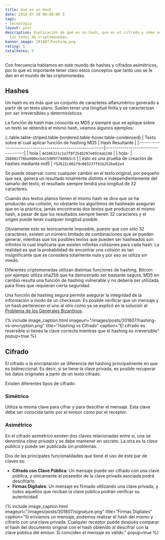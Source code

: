 ```yaml
---
title: Qué es un Hash
date: 2018-07-30 00:00:00 Z
tags:
- tecnologia
layout: post
description: Explicación de qué es un hash, que es el cifrado y cómo se utilizan en
  las redes de criptomonedas.
banner_image: 201807/hashing.png
rating: 5
totalVotes: 9
---
```


Con frecuencia hablamos en este mundo de hashes y cifrados asimétricos, por lo que es importante tener claro estos conceptos que tanto uso se le dan en el mundo de las criptomonedas.

<!--more-->

## Hashes

Un hash no es más que un conjunto de caracteres alfanumérico generado a partir de un texto plano. Suelen tener una longitud finita y se caracterizan por ser irreversibles y determinísticos.

La función de hash más conocida es MD5 y siempre que se aplique sobre un texto se obtendrá el mismo hash, veamos algunos ejemplos:

{:.table.table-striped.table-bordered.table-hover.table-condensed}
| Texto sobre el cual aplicar función de hashing MD5          | Hash Resultante                     |
|:------------------------------------------------------------|:-----------------------------------:|
| hola                                                        | `4d186321c1a7f0f354b297e8914ab240`  |
| hola-                                                       | `268801f78ba900ecb415989f7400b5c5`  |
| esto es una prueba de creación de hashes mediante md5       | `f52622c801f9c065237f81b253ba02e4`

Se puede observar como cualquier cambio en el texto original, por pequeño que sea, genera un resultado totalmente distinto e independientemente del tamaño del texto, el resultado siempre tendrá una longitud de 32 caracteres.

Cuando dos textos planos tienen el mismo hash se dice que se ha producido una colisión, no obstante los algoritmos de hasheado aseguran que en la práctica, jamás encontrarás dos textos que produzcan el mismo hash, a pesar de que los resultados siempre tienen 32 caracteres y el origen puede tener cualquier longitud posible.

Obviamente esto es teóricamente imposible, puesto que con sólo 32 caracteres, existen un número limitado de combinaciones que se pueden generar, mientras que los posibles textos que pueden ser hasheados son infinitos lo cual implicaría que existen infinitas colisiones para cada hash. La realidad es que la probabilidad de encontrar una colisión es tan insignificante que se considera totalmente nula y por eso se utiliza sin miedo.

Diferentes criptomonedas utilizan distintas funciones de hashing, Bitcoin por ejemplo utiliza sha256 que ha demostrado ser bastante segura. MD5 en cambio resulta una función de hashing vulnerable y no debería ser utilizada para fines que requieran cierta seguridad.

Una función de hashing segura permite asegurar la integridad de la información a modo de un checksum: Es posible verificar que un mensaje y un hash pertenecen el uno al otro como ya se explicó en la solución al [Problema de los Generales Bizantinos](/problema-generales-bizantinos/).

{% include image_caption.html imageurl="/images/posts/201807/hashing-vs-encryption.png" title="Hashing vs Cifrado" caption="El cifrado es reversible si tienes la clave correcta mientras que el hashing es irreversible" popup=true %}

## Cifrado

El cifrado o la encriptación se diferencia del hashing principalmente en que es bidireccional. Es decir, si se tiene la clave privada, es posible recuperar los datos originales a partir de un texto cifrado.

Existen diferentes tipos de cifrado:

### Simétrico
Utiliza la misma clave para cifrar y para descifrar el mensaje. Esta clave debe ser conocida tanto por el emisor como por el receptor.

### Asimétrico
En el cifrado asimétrico existen dos claves relacionadas entre sí, una se denomina *clave privada* y se debe mantener en secreto. La otra es la *clave pública* y puede ser publicada sin problemas.

Dos de las principales funcionalidades que tiene el uso de este par de claves es:

- **Cifrado con Clave Pública**: Un mensaje puede ser cifrado con una clave pública, y únicamente el poseedor de la clave privada asociada podrá descifrarlo.
- **Firmas Digitales**: Un mensaje es firmado utilizando una clave privada, y todos aquellos que reciban la clave pública podrán verificar su autenticidad.

{% include image_caption.html imageurl="/images/posts/201807/signature.png" title="Firmas Digitales" caption="Si enviamos un mensaje, podemos realizar el hash del mismo y cifrarlo con una clave privada. Cualquier receptor puede después comparar el hash del documento original con el hash obtenido al descifrar con la clave pública del emisor. Si coinciden el mensaje es válido." popup=true %}

